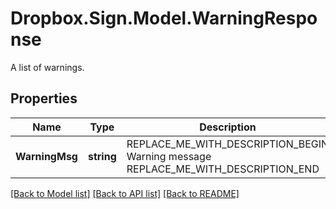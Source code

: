 # Dropbox.Sign.Model.WarningResponse
A list of warnings.

## Properties

Name | Type | Description | Notes
------------ | ------------- | ------------- | -------------
**WarningMsg** | **string** | REPLACE_ME_WITH_DESCRIPTION_BEGIN Warning message REPLACE_ME_WITH_DESCRIPTION_END | **WarningName** | **string** | REPLACE_ME_WITH_DESCRIPTION_BEGIN Warning name REPLACE_ME_WITH_DESCRIPTION_END | 

[[Back to Model list]](../README.md#documentation-for-models) [[Back to API list]](../README.md#documentation-for-api-endpoints) [[Back to README]](../README.md)

